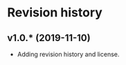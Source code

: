 Revision history
===================


v1.0.* (2019-11-10)
-------------------

* Adding revision history and license.
